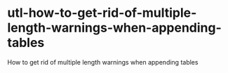 # utl-how-to-get-rid-of-multiple-length-warnings-when-appending-tables
How to get rid of multiple length warnings when appending tables
